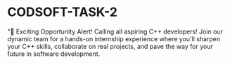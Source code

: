 # CODSOFT-TASK-2
"🚀 Exciting Opportunity Alert! Calling all aspiring C++ developers! Join our dynamic team for a hands-on internship experience where you'll sharpen your C++ skills, collaborate on real projects, and pave the way for your future in software development.
